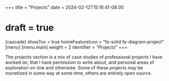 +++
title = "Projects"
date = 2024-02-12T15:16:41-08:00
# draft = true
[cascade]
  showToc = true
  homeFeatureIcon = "fa-solid fa-diagram-project"
[menu]
 [menu.main]
  weight = 2
  identifier = "Projects"
+++

The projects section is a mix of case studies of professional projects I have worked on, that I have permission to write about, and personal areas of exploration on-line and otherwise. Some of these projects may be monetized in some way at some time, others are entirely open source.